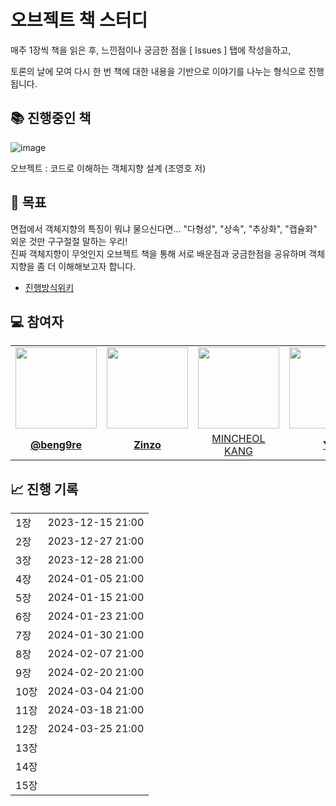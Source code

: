 # 오브젝트 책 스터디 
매주 1장씩 책을 읽은 후, 느낀점이나 궁금한 점을 [ Issues ] 탭에 작성을하고,

토론의 날에 모여 다시 한 번 책에 대한 내용을 기반으로 이야기를 나누는 형식으로 진행됩니다.

## 📚 진행중인 책
![image](https://github.com/IDIOT-s/object-book-study/assets/42106799/3a7c5468-25c6-48de-9901-eccccbe9b971)

오브젝트 : 코드로 이해하는 객체지향 설계 (조영호 저)

## 📍 목표
면접에서 객체지향의 특징이 뭐냐 물으신다면... "다형성", "상속", "추상화", "캡슐화" 외운 것만 구구절절 말하는 우리!
<br/>
진짜 객체지향이 무엇인지 오브젝트 책을 통해 서로 배운점과 궁금한점을 공유하며 객체지향을 좀 더 이해해보고자 합니다.

* [진행방식위키](https://github.com/IDIOT-s/object-book-study/wiki/%EC%8A%A4%ED%84%B0%EB%94%94-%EC%A7%84%ED%96%89-%EB%B0%A9%EC%8B%9D)


## 💻 참여자
<table>
 <tr>
    <td align="center"><a href="https://github.com/beng9re"><img src="https://avatars.githubusercontent.com/beng9re" width="130px;" alt=""></a></td>
    <td align="center"><a href="https://github.com/zinzoddari"><img src="https://avatars.githubusercontent.com/zinzoddari" width="130px;" alt=""></a></td>
    <td align="center"><a href="https://github.com/platanus-kr"><img src="https://avatars.githubusercontent.com/platanus-kr" width="130px;" alt=""></a></td>
    <td align="center"><a href="https://github.com/yeongsik"><img src="https://avatars.githubusercontent.com/yeongsik" width="130px;" alt=""></a></td>
    <td align="center"><a href="https://github.com/JHwan96"><img src="https://avatars.githubusercontent.com/JHwan96" width="130px;" alt=""></a></td>
    <td align="center"><a href="https://github.com/midcondria"><img src="https://avatars.githubusercontent.com/midcondria" width="130px;" alt=""></a></td>
    <td align="center"><a href="https://github.com/unknownKade"><img src="https://avatars.githubusercontent.com/unknownKade" width="130px;" alt=""></a></td>
    <td align="center"><a href="https://github.com/ch200203"><img src="https://avatars.githubusercontent.com/ch200203" width="130px;" alt=""></a></td>
  </tr>
  <tr>
    <td align="center"><a href="https://github.com/beng9re"><b>@beng9re</b></a></td>
    <td align="center"><a href="https://github.com/zinzoddari"><b>Zinzo</b></a></td>
    <td align="center"><a href="https://github.com/platanus-kr">MINCHEOL KANG<b></b></a></td>
    <td align="center"><a href="https://github.com/yeongsik"><b>YS</b></a></td>
    <td align="center"><a href="https://github.com/JHwan96"><b>LeeJooHwan</b></a></td>
    <td align="center"><a href="https://github.com/midcondria"><b>@midcondria</b></a></td>
    <td align="center"><a href="https://github.com/unknownKade"><b>@unknownKade</b></a></td>
    <td align="center"><a href="https://github.com/ch200203"><b>@ch200203</b></a></td>
  </tr>
</table>


## 📈 진행 기록
<table>
  <tr>
    <td>1장</td>
    <td>2023-12-15 21:00</td>
  </tr>
  <tr>
    <td>2장</td>
    <td>2023-12-27 21:00</td>
  </tr>
  <tr>
    <td>3장</td>
    <td>2023-12-28 21:00</td>
  </tr>
  <tr>
    <td>4장</td>
    <td>2024-01-05 21:00</td>
  </tr>
  <tr>
    <td>5장</td>
    <td>2024-01-15 21:00</td>
  </tr>
  <tr>
    <td>6장</td>
    <td>2024-01-23 21:00</td>
  </tr>
  <tr>
    <td>7장</td>
    <td>2024-01-30 21:00</td>
  </tr>
  <tr>
    <td>8장</td>
    <td>2024-02-07 21:00</td>
  </tr>
  <tr>
    <td>9장</td>
    <td>2024-02-20 21:00</td>
  </tr>
  <tr>
    <td>10장</td>
    <td>2024-03-04 21:00</td>
  </tr>
  <tr>
    <td>11장</td>
    <td>2024-03-18 21:00</td>
  </tr>
  <tr>
    <td>12장</td>
    <td>2024-03-25 21:00</td>
  </tr>
  <tr>
    <td>13장</td>
    <td></td>
  </tr>
  <tr>
    <td>14장</td>
    <td></td>
  </tr>
  <tr>
    <td>15장</td>
    <td></td>
  </tr>
</table>
